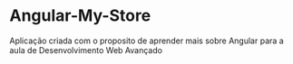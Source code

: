 # Angular-My-Store
Aplicação criada com o proposito de aprender mais sobre Angular para a aula de Desenvolvimento Web Avançado
